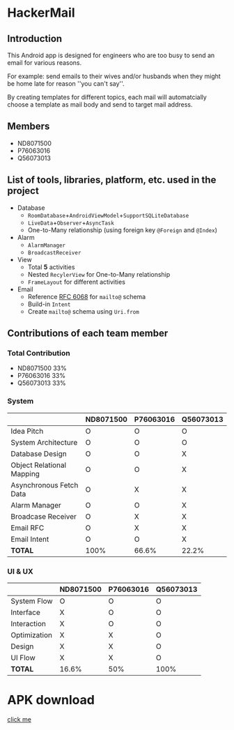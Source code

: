 # HackerMail

## Introduction
This Android app is designed for engineers who are too busy to send an email for various reasons.

For example: send emails to their wives and/or husbands when they might be home late for reason ''you can't say''.

By creating templates for different topics, each mail will automatcially choose a template as mail body and send to target mail address.

## Members
    
- ND8071500
- P76063016
- Q56073013

## List of tools, libraries, platform, etc. used in the project
- Database
    - `RoomDatabase`+`AndroidViewModel`+`SupportSQLiteDatabase`
    - `LiveData`+`Observer`+`AsyncTask`
    - One-to-Many relationship (using foreign key `@Foreign` and `@Index`)
- Alarm
    - `AlarmManager`
    - `BroadcastReceiver`
- View
    - Total **5** activities
    - Nested `RecylerView` for One-to-Many relationship
    - `FrameLayout` for different activities
- Email
    - Reference [RFC 6068](https://tools.ietf.org/html/rfc6068) for `mailto@` schema
    - Build-in `Intent`
    - Create `mailto@` schema using `Uri.from`
    
## Contributions of each team member
### Total Contribution
- ND8071500 33%
- P76063016 33%
- Q56073013 33%

### System
||ND8071500|P76063016|Q56073013|
|-|-|-|-|
|Idea Pitch|O|O|O|
|System Architecture|O|O|O|
|Database Design|O|O|X|
|Object Relational Mapping|O|O|X|
|Asynchronous Fetch Data|O|X|X|
|Alarm Manager|O|O|X|
|Broadcase Receiver|O|X|X|
|Email RFC|O|X|X|
|Email Intent|O|O|X|
|**TOTAL**|100%|66.6%|22.2%|

### UI & UX
||ND8071500|P76063016|Q56073013|
|-|-|-|-|
|System Flow|O|O|O|
|Interface|X|O|O|
|Interaction|X|O|O|
|Optimization|X|X|O|
|Design|X|X|O|
|UI Flow|X|X|O|
|**TOTAL**|16.6%|50%|100%|

# APK download
[click me](https://drive.google.com/file/d/1TddXkahoW7U3ZLPS4y6ENnitVfboo-jv/view?usp=sharing)
